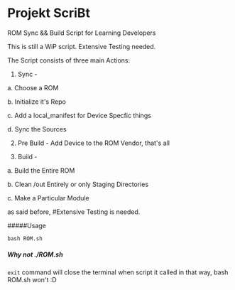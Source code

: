 # Projekt ScriBt

ROM Sync && Build Script for Learning Developers
 
This is still a WiP script. Extensive Testing needed.

The Script consists of three main Actions:

1. Sync - 
  
  a. Choose a ROM

  b. Initialize it's Repo

  c. Add a local_manifest for Device Specfic things

  d. Sync the Sources

2. Pre Build - Add Device to the ROM Vendor, that's all

3. Build -
  
  a. Build the Entire ROM
  
  b. Clean /out Entirely or only Staging Directories
  
  c. Make a Particular Module

as said before, 
#Extensive Testing is needed.


#####Usage
```
bash ROM.sh
```

##### Why not ./ROM.sh
```exit``` command will close the terminal when script it called in that 
way, bash ROM.sh won't :D
